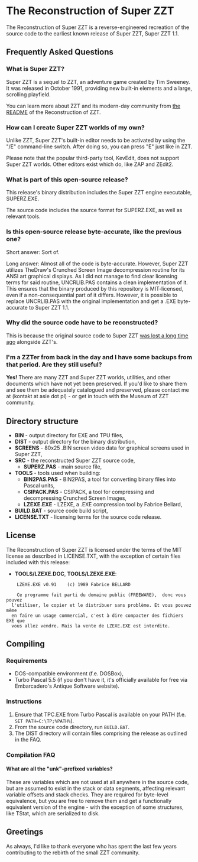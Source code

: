 # The Reconstruction of Super ZZT

The Reconstruction of Super ZZT is a reverse-engineered recreation of the source code to the earliest known release of
Super ZZT, Super ZZT 1.1.

## Frequently Asked Questions

### What is Super ZZT?

Super ZZT is a sequel to ZZT, an adventure game created by Tim Sweeney. It was released in October 1991, providing
new built-in elements and a large, scrolling playfield.

You can learn more about ZZT and its modern-day community from [the README](https://github.com/asiekierka/reconstruction-of-zzt/blob/master/README.MD)
of the Reconstruction of ZZT.

### How can I create Super ZZT worlds of my own?

Unlike ZZT, Super ZZT's built-in editor needs to be activated by using the "/E" command-line switch.
After doing so, you can press "E" just like in ZZT.

Please note that the popular third-party tool, KevEdit, does not support Super ZZT worlds. Other editors
exist which do, like ZAP and ZEdit2.

### What is part of this open-source release?

This release's binary distribution includes the Super ZZT engine executable, SUPERZ.EXE.

The source code includes the source format for SUPERZ.EXE, as well as relevant tools.

### Is this open-source release byte-accurate, like the previous one?

Short answer: Sort of.

Long answer: Almost all of the code is byte-accurate. However, Super ZZT utilizes TheDraw's Crunched Screen Image
decompression routine for its ANSI art graphical displays. As I did not manage to find clear
licensing terms for said routine, UNCRLIB.PAS contains a clean implementation of it. This ensures that the
binary produced by this repository is MIT-licensed, even if a non-consequential part of it differs. However,
it is possible to replace UNCRLIB.PAS with the original implementation and get a .EXE byte-accurate to
Super ZZT 1.1.

### Why did the source code have to be reconstructed?

This is because the original source code to Super ZZT [was lost a long time ago](https://web.archive.org/web/19991010013339/http://www.epicgames.com/zzt.htm) alongside ZZT's.

### I'm a ZZTer from back in the day and I have some backups from that period. Are they still useful?

**Yes!** There are many ZZT and Super ZZT worlds, utilities, and other documents which have not yet been preserved. If you'd like to share them and see them be
adequately catalogued and preserved, please contact me at (kontakt at asie dot pl) - or get in touch with the Museum of ZZT community.

## Directory structure

* **BIN** - output directory for EXE and TPU files,
* **DIST** - output directory for the binary distribution,
* **SCREENS** - 80x25 .BIN screen video data for graphical screens used in Super ZZT,
* **SRC** - the reconstructed Super ZZT source code,
    * **SUPERZ.PAS** - main source file,
* **TOOLS** - tools used when building:
    * **BIN2PAS.PAS** - BIN2PAS, a tool for converting binary files into Pascal units,
    * **CSIPACK.PAS** - CSIPACK, a tool for compressing and decompressing Crunched Screen Images,
    * **LZEXE.EXE** - LZEXE, a .EXE compression tool by Fabrice Bellard,
* **BUILD.BAT** - source code build script,
* **LICENSE.TXT** - licensing terms for the source code release.

## License

The Reconstruction of Super ZZT is licensed under the terms of the MIT license as described in LICENSE.TXT, with the exception of certain files included with this release:

* **TOOLS/LZEXE.DOC**, **TOOLS/LZEXE.EXE**:

```
    LZEXE.EXE v0.91    (c) 1989 Fabrice BELLARD

    Ce programme fait parti du domaine public (FREEWARE),  donc vous pouvez
  l'utiliser, le copier et le distribuer sans problème. Et vous pouvez même
  en faire un usage commercial, c'est à dire compacter des fichiers EXE que
  vous allez vendre. Mais la vente de LZEXE.EXE est interdite.
```

## Compiling

### Requirements

* DOS-compatible environment (f.e. DOSBox),
* Turbo Pascal 5.5 (if you don't have it, it's officially available for free via Embarcadero's Antique Software website).

### Instructions

1. Ensure that TPC.EXE from Turbo Pascal is available on your PATH (f.e. `SET PATH=C:\TP;%PATH%`).
2. From the source code directory, run `BUILD.BAT`.
3. The DIST directory will contain files comprising the release as outlined in the FAQ.

### Compilation FAQ

#### What are all the "unk"-prefixed variables?

These are variables which are not used at all anywhere in the source code, but are assumed to exist in the stack or data segments, affecting relevant
variable offsets and stack checks. They are required for byte-level equivalence, but you are free to remove them and get a functionally equivalent
version of the engine - with the exception of some structures, like TStat, which are serialized to disk.

## Greetings

As always, I'd like to thank everyone who has spent the last few years contributing to the rebirth of the small ZZT community.
